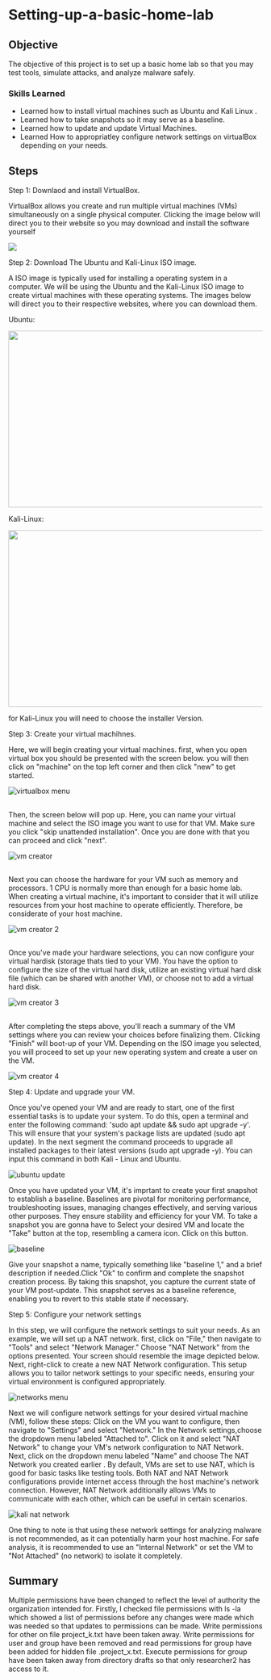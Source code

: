 # Setting-up-a-basic-home-lab

## Objective
The objective of this project is to set up a basic home lab so that you may test tools, simulate attacks, and analyze malware safely.


### Skills Learned

- Learned how to install virtual machines such as Ubuntu and Kali Linux .
- Learned how to take snapshots so it may serve as a baseline.
- Learned how to update and update Virtual Machines.
- Learned How to appropriatley configure network settings on virtualBox depending on your needs.

## Steps

Step 1:
Downlaod and install VirtualBox.

VirtualBox allows you create and run multiple virtual machines (VMs) simultaneously on a single physical computer. Clicking the image below will direct you to their website so you may download and install the software yourself 

<a href="https://www.virtualbox.org/wiki/Downloads"><img src="https://github.com/user-attachments/assets/ed49af36-1b5c-44d3-b9df-4ebfe148e32a"></a>

Step 2:
Download The Ubuntu and Kali-Linux ISO image.

A ISO image is typically used for installing a operating system in a computer. We will be using the Ubuntu and the Kali-Linux ISO image to create virtual machines with these operating systems. The images below will direct you to their respective websites, where you can download them.

Ubuntu:

<a href="https://ubuntu.com/download/desktop#how-to-install"><img src="https://github.com/user-attachments/assets/93922b10-cbbf-4581-91f5-4f6f359706dc" width="600" height="350"></a>

Kali-Linux:

<a href="https://www.kali.org/get-kali/#kali-installer-images"><img src="https://github.com/user-attachments/assets/8e975e6b-6306-4b07-abd9-7d58f5612214" width="600" height="350"></a>

for Kali-Linux you will need to choose the installer Version.

Step 3:
Create your virtual machihnes.

Here, we will begin creating your virtual machines. first, when you open virtual box you should be presented with the screen below.
you will then click on "machine" on the top left corner and then click "new" to get started.

![virtualbox menu](https://github.com/user-attachments/assets/cbe41dc7-3f33-4570-b570-b63cc8b8829d)
##
Then, the screen below will pop up. Here, you can name your virtual machine and select the ISO image you want to use for that VM. Make sure you click "skip unattended installation". Once you are done with that you can proceed and click "next".

![vm creator](https://github.com/user-attachments/assets/3e8aa435-d0b0-400a-9a3e-37543320e72e)
##
Next you can choose the hardware for your VM such as memory and processors. 1 CPU is normally more than enough for a basic home lab. When creating a virtual machine, it's important to consider that it will utilize resources from your host machine to operate efficiently. Therefore, be considerate of your host machine. 

![vm creator 2](https://github.com/user-attachments/assets/dc7b732e-261d-4467-a3cc-de3a881088f4)
##
Once you've made your hardware selections, you can now configure your virtual hardisk (storage thats tied to your VM). You have the option to configure the size of the virtual hard disk, utilize an existing virtual hard disk file (which can be shared with another VM), or choose not to add a virtual hard disk.

![vm creator 3](https://github.com/user-attachments/assets/9f9d58f3-a522-4190-8112-bfa7c0198ced)
##
After completing the steps above, you'll reach a summary of the VM settings where you can review your choices before finalizing them. Clicking "Finish" will boot-up of your VM. Depending on the ISO image you selected, you will proceed to set up your new operating system and create a user on the VM.

![vm creator 4](https://github.com/user-attachments/assets/565885f9-27c7-4645-835d-0d12f7ddefe8)

Step 4:
Update and upgrade your VM.

Once you've opened your VM and are ready to start, one of the first essential tasks is to update your system. To do this, open a terminal and enter the following command: 'sudo apt update && sudo apt upgrade -y'.
This will ensure that your system's package lists are updated (sudo apt update). In the next segment the command proceeds to upgrade all installed packages to their latest versions (sudo apt upgrade -y). You can input this command in both Kali - Linux and Ubuntu.

![ubuntu update](https://github.com/user-attachments/assets/addd36ff-4cab-41b6-a78b-c987533dd2e6)


Once you have updated your VM, it's imprtant to create your first snapshot to establish a baseline. Baselines are pivotal for monitoring performance, troubleshooting issues, managing changes effectively, and serving various other purposes. They ensure stability and efficiency for your VM.
To take a snapshot you are gonna have to Select your desired VM and locate the "Take" button at the top, resembling a camera icon.
Click on this button.

![baseline](https://github.com/user-attachments/assets/9ccdb6f8-0942-41be-b834-e20c07a6ffed)

 Give your snapshot a name, typically something like "baseline 1," and a brief description if needed.Click "Ok" to confirm and complete the snapshot creation process.
By taking this snapshot, you capture the current state of your VM post-update. This snapshot serves as a baseline reference, enabling you to revert to this stable state if necessary.

Step 5:
Configure your network settings

In this step, we will configure the network settings to suit your needs. As an example, we will set up a NAT network.
 first, click on "File," then navigate to "Tools" and select "Network Manager." Choose "NAT Network" from the options presented. Your screen should resemble the image depicted below. Next, right-click to create a new NAT Network configuration. This setup allows you to tailor network settings to your specific needs, ensuring your virtual environment is configured appropriately.

![networks menu](https://github.com/user-attachments/assets/a8c22ba9-8eb6-46c9-bc4a-613791f7bb04)


Next we will configure network settings for your desired virtual machine (VM), follow these steps:
Click on the VM you want to configure, then navigate to "Settings" and select "Network."
In the Network settings,choose the dropdown menu labeled "Attached to". Click on it and select "NAT Network" to change your VM's network configuration to NAT Network.
Next, click on the dropdown menu labeled "Name" and choose The NAT Network you created earlier .
By default, VMs are set to use NAT, which is good for basic tasks like testing tools. Both NAT and NAT Network configurations provide internet access through the host machine's network connection.
However, NAT Network additionally allows VMs to communicate with each other, which can be useful in certain scenarios.

![kali nat network](https://github.com/user-attachments/assets/a5e6ad43-ec99-4aac-b4de-023b51d2b4ff)

One thing to note is that using these network settings for analyzing malware is not recommended, as it can potentially harm your host machine. For safe analysis, it is recommended to use an "Internal Network" or set the VM to "Not Attached" (no network) to isolate it completely.

## Summary
Multiple permissions have been changed to reflect the level of authority the organization intended for. Firstly, I checked file permissions with  ls -la which showed a list of permissions before any changes were made which was needed so that updates to permissions can be made.  Write permissions for other on file project_k.txt have been taken away.  Write permissions for user and group have been removed and read permissions for group have been added for hidden file .project_x.txt. Execute permissions for group have been taken away from directory drafts so that only researcher2 has access to it.



